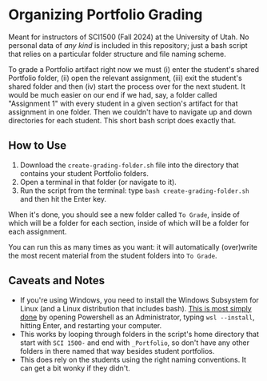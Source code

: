 # Organizing Portfolio Grading
Meant for instructors of SCI1500 (Fall 2024) at the University of Utah. No personal data of *any kind* is included in this repository; just a bash script that relies on a particular folder structure and file naming scheme.

To grade a Portfolio artifact right now we must (i) enter the student's shared Portfolio folder, (ii) open the relevant assignment, (iii) exit the student's shared folder and then (iv) start the process over for the next student. It would be much easier on our end if we had, say, a folder called "Assignment 1" with every student in a given section's artifact for that assignment in one folder. Then we couldn't have to navigate up and down directories for each student. This short bash script does exactly that.

## How to Use
1. Download the `create-grading-folder.sh` file into the directory that contains your student Portfolio folders.
2. Open a terminal in that folder (or navigate to it).
3. Run the script from the terminal: type `bash create-grading-folder.sh` and then hit the Enter key.

When it's done, you should see a new folder called `To Grade`, inside of which will be a folder for each section, inside of which will be a folder for each assignment.

You can run this as many times as you want: it will automatically (over)write the most recent material from the student folders into `To Grade`.

## Caveats and Notes
* If you're using Windows, you need to install the Windows Subsystem for Linux (and a Linux distribution that includes bash). [This is most simply done](https://learn.microsoft.com/en-us/windows/wsl/install) by opening Powershell as an Administrator, typing `wsl --install`, hitting Enter, and restarting your computer.
* This works by looping through folders in the script's home directory that start with `SCI 1500-` and end with `_Portfolio`, so don't have any other folders in there named that way besides student portfolios.
* This does rely on the students using the right naming conventions. It can get a bit wonky if they didn't.
